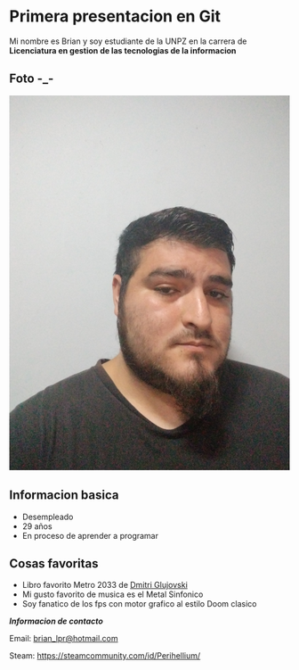 # Primera presentacion en Git
 Mi nombre es Brian y soy estudiante de la UNPZ en la carrera de **Licenciatura en gestion de las tecnologias de la informacion**

## Foto -_-
![yo](./Imagen/yo.jpg "Este soy yo") 

## Informacion basica 
-   Desempleado 
-   29 años
-   En proceso de aprender a programar

## Cosas favoritas
-   Libro favorito Metro 2033 de [Dmitri Glujovski](https://es.wikipedia.org/wiki/Dmitri_Glujovski)
-   Mi gusto favorito de musica es el Metal Sinfonico
-   Soy fanatico de los fps con motor grafico al estilo Doom clasico

***Informacion de contacto***

Email: <brian_lpr@hotmail.com>

Steam: https://steamcommunity.com/id/Perihellium/